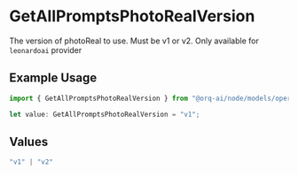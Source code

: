 # GetAllPromptsPhotoRealVersion

The version of photoReal to use. Must be v1 or v2. Only available for `leonardoai` provider

## Example Usage

```typescript
import { GetAllPromptsPhotoRealVersion } from "@orq-ai/node/models/operations";

let value: GetAllPromptsPhotoRealVersion = "v1";
```

## Values

```typescript
"v1" | "v2"
```
